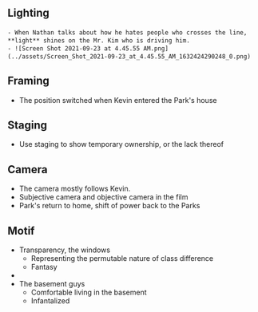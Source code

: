## Lighting
	- When Nathan talks about how he hates people who crosses the line, **light** shines on the Mr. Kim who is driving him.
	- ![Screen Shot 2021-09-23 at 4.45.55 AM.png](../assets/Screen_Shot_2021-09-23_at_4.45.55_AM_1632424290248_0.png)
## Framing
- The position switched when Kevin entered the Park's house
## Staging
- Use staging to show temporary ownership, or the lack thereof
## Camera
- The camera mostly follows Kevin.
- Subjective camera and objective camera in the film
- Park's return to home, shift of power back to the Parks
## Motif
- Transparency, the windows
	- Representing the permutable nature of class difference
	- Fantasy
-
- The basement guys
	- Comfortable living in the basement
	- Infantalized